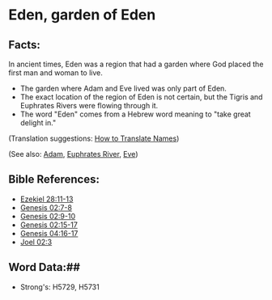 # Eden, garden of Eden #

## Facts: ##

In ancient times, Eden was a region that had a garden where God placed the first man and woman to live.

* The garden where Adam and Eve lived was only part of Eden.
* The exact location of the region of Eden is not certain, but the Tigris and Euphrates Rivers were flowing through it.
* The word "Eden" comes from a Hebrew word meaning to "take great delight in."

(Translation suggestions: [How to Translate Names](rc://en/ta/man/translate/translate-names))

(See also: [Adam](adam.md), [Euphrates River](euphrates.md), [Eve](eve.md))

## Bible References: ##

* [Ezekiel 28:11-13](rc://en/tn/help/ezk/28/11)
* [Genesis 02:7-8](rc://en/tn/help/gen/02/07)
* [Genesis 02:9-10](rc://en/tn/help/gen/02/09)
* [Genesis 02:15-17](rc://en/tn/help/gen/02/15)
* [Genesis 04:16-17](rc://en/tn/help/gen/04/16)
* [Joel 02:3](rc://en/tn/help/jol/02/03)

## Word Data:##

* Strong's: H5729, H5731
